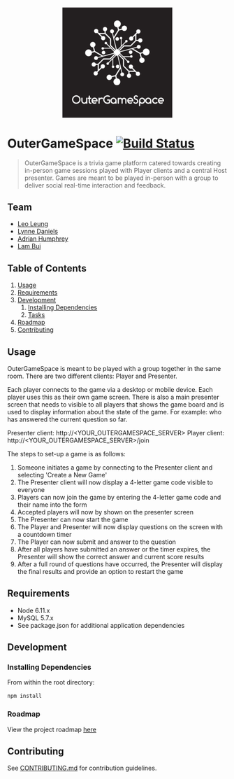 <p align="center"><img src="/images/outergamespace_logo_small.png" height="50%" width="50%" ></p>

# OuterGameSpace [![Build Status](https://travis-ci.org/outergamespace/outergamespace.svg?branch=develop)](https://travis-ci.org/outergamespace/outergamespace)

> OuterGameSpace is a trivia game platform catered towards creating in-person game sessions played with Player clients and a central Host presenter. Games are meant to be played in-person with a group to deliver social real-time interaction and feedback.

## Team

  - [Leo Leung](https://github.com/leungleoqin)
  - [Lynne Daniels](https://github.com/Lynne-Daniels)
  - [Adrian Humphrey](https://github.com/adrianhumphrey111)
  - [Lam Bui](https://github.com/lamdbui)

## Table of Contents

1. [Usage](#Usage)
1. [Requirements](#requirements)
1. [Development](#development)
    1. [Installing Dependencies](#installing-dependencies)
    1. [Tasks](#tasks)
1. [Roadmap](#roadmap)
1. [Contributing](#contributing)

## Usage

OuterGameSpace is meant to be played with a group together in the same room. There are two different clients: Player and Presenter.

Each player connects to the game via a desktop or mobile device. Each player uses this as their own game screen. There is also a main presenter screen that needs to visible to all players that shows the game board and is used to display information about the state of the game. For example: who has answered the current question so far.

Presenter client:
http://<YOUR_OUTERGAMESPACE_SERVER>
Player client:
http://<YOUR_OUTERGAMESPACE_SERVER>/join

The steps to set-up a game is as follows:
1. Someone initiates a game by connecting to the Presenter client and selecting 'Create a New Game'
1. The Presenter client will now display a 4-letter game code visible to everyone
1. Players can now join the game by entering the 4-letter game code and their name into the form
1. Accepted players will now by shown on the presenter screen
1. The Presenter can now start the game
1. The Player and Presenter will now display questions on the screen with a countdown timer
1. The Player can now submit and answer to the question
1. After all players have submitted an answer or the timer expires, the Presenter will show the correct answer and current score results
1. After a full round of questions have occurred, the Presenter will display the final results and provide an option to restart the game

## Requirements

- Node 6.11.x
- MySQL 5.7.x
- See package.json for additional application dependencies

## Development

### Installing Dependencies

From within the root directory:

```sh
npm install
```

### Roadmap

View the project roadmap [here](https://docs.google.com/spreadsheets/d/1spVYH4ff5ihcrDYiS6ixOritzBoLicNzOykovLnOkRQ/edit?usp=sharing)


## Contributing

See [CONTRIBUTING.md](CONTRIBUTING.md) for contribution guidelines.
